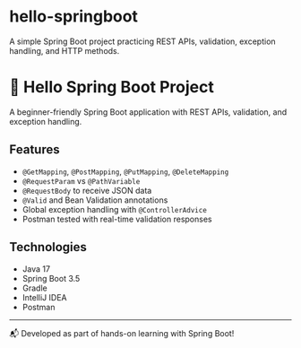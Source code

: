 # hello-springboot
A simple Spring Boot project practicing REST APIs, validation, exception handling, and HTTP methods.
# 🌱 Hello Spring Boot Project

A beginner-friendly Spring Boot application with REST APIs, validation, and exception handling.

## Features

- `@GetMapping`, `@PostMapping`, `@PutMapping`, `@DeleteMapping`
- `@RequestParam` vs `@PathVariable`
- `@RequestBody` to receive JSON data
- `@Valid` and Bean Validation annotations
- Global exception handling with `@ControllerAdvice`
- Postman tested with real-time validation responses

## Technologies

- Java 17
- Spring Boot 3.5
- Gradle
- IntelliJ IDEA
- Postman

---

📬 Developed as part of hands-on learning with Spring Boot!
